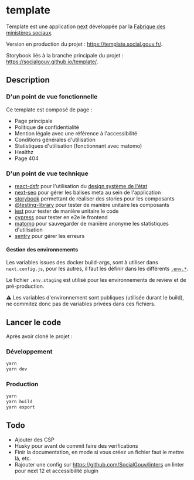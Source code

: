 # template

Template est une application [next](https://nextjs.org/) développée par la [Fabrique des ministères sociaux](https://www.fabrique.social.gouv.fr/).

Version en production du projet : <https://template.social.gouv.fr/>.

Storybook liés à la branche principale du projet : <https://socialgouv.github.io/template/>.

## Description

### D'un point de vue fonctionnelle

Ce template est composé de page :

- Page principale
- Politique de confidentialité
- Mention légale avec une référence à l'accessibilité
- Conditions générales d'utilisation
- Statistiques d'utilisation (fonctionnant avec matomo)
- Healthz
- Page 404

### D'un point de vue technique

- [react-dsfr](https://dataesr.github.io/react-dsfr/) pour l'utilisation du [design système de l'état](https://www.systeme-de-design.gouv.fr/)
- [next-seo](https://github.com/garmeeh/next-seo) pour gérer les balises meta au sein de l'application
- [storybook](https://storybook.js.org/) permettant de réaliser des stories pour les composants
- [@testing-library](https://testing-library.com/) pour tester de manière unitaire les composants
- [jest](https://jestjs.io/) pour tester de manière unitaire le code
- [cypress](https://www.cypress.io/) pour tester en e2e le frontend
- [matomo](https://matomo.org/) pour sauvegarder de manière anonyme les statistiques d'utilisation
- [sentry](https://sentry.io/) pour gérer les erreurs

#### Gestion des environnements

Les variables issues des docker build-args, sont à utiliser dans `next.config.js`, pour les autres, il faut les définir dans les différents [`.env.*`](https://nextjs.org/docs/basic-features/environment-variables#environment-variable-load-order).

Le fichier `.env.staging` est utilisé pour les environnements de review et de pré-production.

:warning: Les variables d'environnement sont publiques (utilisée durant le build), ne commitez donc pas de variables privées dans ces fichiers.

## Lancer le code

Après avoir cloné le projet :

### Développement

```bash
yarn
yarn dev
```

### Production

```bash
yarn
yarn build
yarn export
```

## Todo

- Ajouter des CSP
- Husky pour avant de commit faire des verifications
- Finir la documentation, en mode si vous créez un fichier faut le mettre là, etc.
- Rajouter une config sur <https://github.com/SocialGouv/linters> un linter pour next 12 et accessibilité plugin
